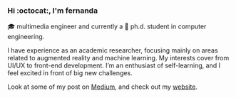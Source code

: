 ### Hi :octocat:, I'm fernanda

🎓  multimedia engineer and currently a 🚧 ph.d. student in computer engineering. 

I have experience as an academic researcher, focusing mainly on areas related to augmented reality and machine learning. My interests cover from UI/UX to front-end development. I’m an enthusiast of self-learning, and I feel excited in front of big new challenges.

Look at some of my post on [Medium](https://medium.com/@mafda_), and check out my [website](https://mafda.github.io/).

<!--
**mafda/mafda** is a ✨ _special_ ✨ repository because its `README.md` (this file) appears on your GitHub profile.

Here are some ideas to get you started:

- 🔭 I’m currently working on ...
- 🌱 I’m currently learning ...
- 👯 I’m looking to collaborate on ...
- 🤔 I’m looking for help with ...
- 💬 Ask me about ...
- 📫 How to reach me: ...
- 😄 Pronouns: ...
- ⚡ Fun fact: ...
-->
